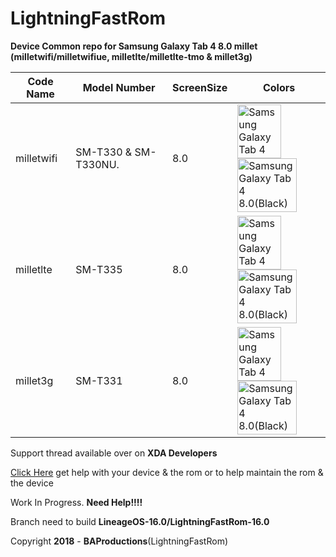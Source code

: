 # LightningFastRom

**Device Common repo for Samsung Galaxy Tab 4 8.0 millet (milletwifi/milletwifiue, milletlte/milletlte-tmo & millet3g)**

|Code Name|Model Number|ScreenSize|Colors|
|--|--|--|--|
|milletwifi| SM-T330 & SM-T330NU. |8.0|<img name="Samsung Galaxy Tab 4 8.0(White)" src="https://vedroid.com/img/tablets/samsung-galaxy-tab-4-8_0/04.jpg" width="70" height="86" alt="Samsung Galaxy Tab 4 8.0(White)" title="Samsung Galaxy Tab 4 8.0(White)"><img name="Samsung Galaxy Tab 4 8.0(Black)" src="https://www.samsung.com/us/system/consumer/product/sm/t3/37/smt337vykavzw/Tab48blk_294x294_medium3_1.jpg?$support-product-hero-jpg$" width="95" height="86" alt="Samsung Galaxy Tab 4 8.0(Black)" title="Samsung Galaxy Tab 4 8.0(Black)">
|milletlte| SM-T335 |8.0|<img name="Samsung Galaxy Tab4 8.0(White)" src="https://vedroid.com/img/tablets/samsung-galaxy-tab-4-8_0/04.jpg" width="70" height="86" alt="Samsung Galaxy Tab 4 8.0(White)" title="Samsung Galaxy Tab4 8.0(White)"><img name="Samsung Galaxy Tab 4 8.0(Black)" src="https://www.samsung.com/us/system/consumer/product/sm/t3/37/smt337vykavzw/Tab48blk_294x294_medium3_1.jpg?$support-product-hero-jpg$" width="95" height="86" alt="Samsung Galaxy Tab 4 8.0(Black)" title="Samsung Galaxy Tab 4 8.0(Black)">|
|millet3g| SM-T331 |8.0|<img name="Samsung Galaxy Tab 4 8.0(White)" src="https://vedroid.com/img/tablets/samsung-galaxy-tab-4-8_0/04.jpg" width="70" height="86" alt="Samsung Galaxy Tab 4 8.0(White)" title="Samsung Galaxy Tab4 8.0(White)"><img name="Samsung Galaxy Tab 4 8.0(Black)" src="https://www.samsung.com/us/system/consumer/product/sm/t3/37/smt337vykavzw/Tab48blk_294x294_medium3_1.jpg?$support-product-hero-jpg$" width="95" height="86" alt="Samsung Galaxy Tab 4 8.0(Black)" title="Samsung Galaxy Tab 4 8.0(Black)">|

Support thread available over on **XDA Developers**

[Click Here](https://forum.xda-developers.com/tab-4/development/samsung-galaxy-tab-4-light-project-t3877643) get help with your device & the rom
or to help maintain the rom & the device 

Work In Progress. **Need Help!!!!**

Branch need to build **LineageOS-16.0/LightningFastRom-16.0**

Copyright **2018** - **BAProductions**(LightningFastRom)
